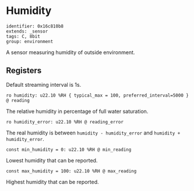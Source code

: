 # Humidity

    identifier: 0x16c810b8
    extends: _sensor
    tags: C, 8bit
    group: environment

A sensor measuring humidity of outside environment.

## Registers

Default streaming interval is 1s.

    ro humidity: u22.10 %RH { typical_max = 100, preferred_interval=5000 } @ reading

The relative humidity in percentage of full water saturation.

    ro humidity_error: u22.10 %RH @ reading_error

The real humidity is between `humidity - humidity_error` and `humidity + humidity_error`.

    const min_humidity = 0: u22.10 %RH @ min_reading

Lowest humidity that can be reported.

    const max_humidity = 100: u22.10 %RH @ max_reading

Highest humidity that can be reported.
